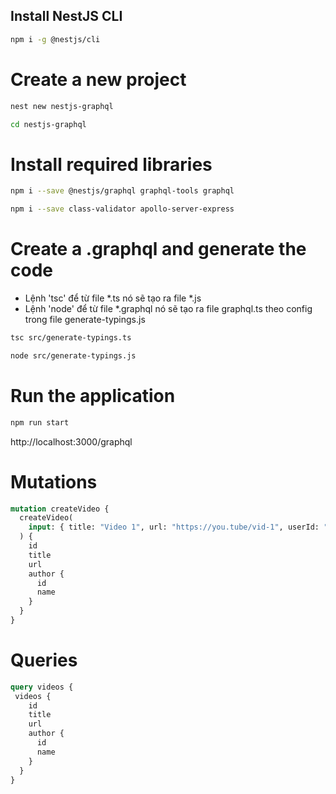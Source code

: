 ## Install NestJS CLI

```bash
npm i -g @nestjs/cli
```

# Create a new project

```bash
nest new nestjs-graphql

cd nestjs-graphql
```


# Install required libraries

```bash
npm i --save @nestjs/graphql graphql-tools graphql

npm i --save class-validator apollo-server-express
```

# Create a .graphql and generate the code
- Lệnh 'tsc' để từ file *.ts nó sẽ tạo ra file *.js
- Lệnh 'node' để từ file *.graphql nó sẽ tạo ra file graphql.ts theo config trong file generate-typings.js

```bash
tsc src/generate-typings.ts

node src/generate-typings.js
```

# Run the application

```bash
npm run start
```
http://localhost:3000/graphql


# Mutations

```graphql
mutation createVideo {
  createVideo(
    input: { title: "Video 1", url: "https://you.tube/vid-1", userId: "1" }
  ) {
    id
    title
    url
    author {
      id
      name
    }
  }
}
```

# Queries

```graphql
query videos {
 videos {    
    id
    title
    url
    author {
      id
      name
    }
  }
}
```
